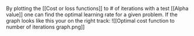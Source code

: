 By plotting the [[Cost or loss functions]] to # of iterations with a test [[Alpha value]] one can find the optimal learning rate for a given problem. If the graph looks like this your on the right track:
![[Optimal cost function to number of iterations graph.png]]